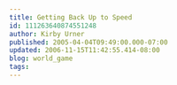 ```yaml
---
title: Getting Back Up to Speed
id: 111263640874551248
author: Kirby Urner
published: 2005-04-04T09:49:00.000-07:00
updated: 2006-11-15T11:42:55.414-08:00
blog: world_game
tags: 
---
```


